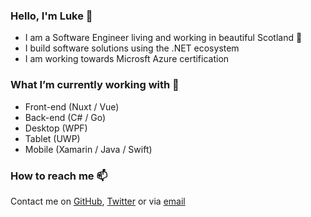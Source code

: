 ### Hello, I'm Luke 👋

- I am a Software Engineer living and working in beautiful Scotland 🏴󠁧󠁢󠁳󠁣󠁴󠁿
- I build software solutions using the .NET ecosystem
- I am working towards Microsft Azure certification

### What I’m currently working with 🔭

- Front-end (Nuxt / Vue)
- Back-end (C# / Go)
- Desktop (WPF)
- Tablet (UWP) 
- Mobile (Xamarin / Java / Swift)

### How to reach me 📫

Contact me on [GitHub][github], [Twitter][twitter] or via [email][email]

[github]: https://github.com/ljfio
[twitter]: https://twitter.com/ljf_io
[email]: mailto:hello@ljf.io
